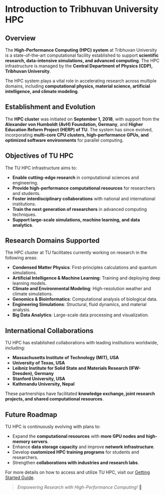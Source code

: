 # Introduction to Tribhuvan University HPC

## Overview
The **High-Performance Computing (HPC) system** at Tribhuvan University is a state-of-the-art computational facility established to support **scientific research, data-intensive simulations, and advanced computing**. The HPC infrastructure is managed by the **Central Department of Physics (CDP), Tribhuvan University**.

The HPC system plays a vital role in accelerating research across multiple domains, including **computational physics, material science, artificial intelligence, and climate modeling**.

## Establishment and Evolution
The **HPC cluster** was initiated on **September 1, 2018**, with support from the **Alexander von Humboldt (AvH) Foundation, Germany**, and **Higher Education Reform Project (HERP) of TU**. The system has since evolved, incorporating **multi-core CPU clusters, high-performance GPUs, and optimized software environments** for parallel computing.


## Objectives of TU HPC
The TU HPC infrastructure aims to:

-  **Enable cutting-edge research** in computational sciences and engineering.
-  **Provide high-performance computational resources** for researchers and students.
-  **Foster interdisciplinary collaborations** with national and international institutions.
-  **Train the next generation of researchers** in advanced computing techniques.
-  **Support large-scale simulations, machine learning, and data analytics**.

## Research Domains Supported
The HPC cluster at TU facilitates currently working on research in the following areas:

-  **Condensed Matter Physics**: First-principles calculations and quantum simulations.
-  **Artificial Intelligence & Machine Learning**: Training and deploying deep learning models.
-  **Climate and Environmental Modeling**: High-resolution weather and climate simulations.
-  **Genomics & Bioinformatics**: Computational analysis of biological data.
-  **Engineering Simulations**: Structural, fluid dynamics, and material analysis.
-  **Big Data Analytics**: Large-scale data processing and visualization.

## International Collaborations
TU HPC has established collaborations with leading institutions worldwide, including:

-  **Massachusetts Institute of Technology (MIT), USA**
-  **University of Texas, USA**
-  **Leibniz Institute for Solid State and Materials Research (IFW-Dresden), Germany**
-  **Stanford University, USA**
-  **Kathmandu University, Nepal**

These partnerships have facilitated **knowledge exchange, joint research projects, and shared computational resources**.

## Future Roadmap
TU HPC is continuously evolving with plans to:

- Expand the **computational resources** with **more GPU nodes and high-memory servers**.
- Enhance **data storage capacity** and improve **network infrastructure**.
- Develop **customized HPC training programs** for students and researchers.
- Strengthen **collaborations with industries and research labs**.

For more details on how to access and utilize TU HPC, visit our [Getting Started Guide](../getting_started/access.md).

> _Empowering Research with High-Performance Computing!_ 🚀
